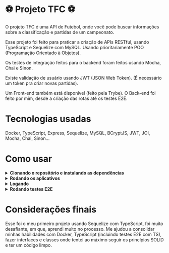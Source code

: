 # ⚽ Projeto TFC ⚽

O projeto TFC é uma API de Futebol, onde você pode buscar informações sobre a classificação e partidas de um campeonato.

Esse projeto foi feito para praticar a criação de APIs RESTful, usando TypeScript e Sequelize com MySQL. Usando prioritariamente POO (Programação Orientado à Objetos).

Os testes de integração feitos para o backend foram feitos usando Mocha, Chai e Sinon.

Existe validação de usuário usando JWT (JSON Web Token). (É necessário um token pra criar novas partidas).

Um Front-end também está disponível (feito pela Trybe).
O Back-end foi feito por mim, desde a criação das rotas até os testes E2E.

# Tecnologias usadas

Docker, TypeScript, Express, Sequelize, MySQL, BCryptJS, JWT, JOI, Mocha, Chai, Sinon...

# Como usar

<details>
  <summary><strong>Clonando o repositório e instalando as dependências</strong></summary>

- `git clone git@github.com:joao-pasip/tfc-project.git`
- `cd tfc-project`
- `npm install`

</details>

<details>
  <summary><strong>Rodando os aplicativos</strong></summary>

- `npm run compose:up:dev`
  - pra começar a aplicação, (front e back) usando docker compose.
- Copiar as informações do arquivo .env.example e criar um .env na pasta de backend
- O Front-end pode ser acessado aqui: http://localhost:3000
- O Back-end roda aqui: http://localhost:3011

</details>

<details>
  <summary><strong>Logando</strong></summary>

- Credenciais de login com poderes de admin (para propósitos de teste).
  - email: `admin@admin.com`
  - senha: `secret_admin`

</details>

<details>
  <summary><strong>Rodando testes E2E</strong></summary>

- Entrar na pasta de backend: `cd app && cd backend`
  - para rodar os testes de integração do Back-end
  - `npm test`

</details>

# Considerações finais

Esse foi o meu primeiro projeto usando Sequelize com TypeScript, foi muito desafiante, em que, aprendi muito no processo. Me ajudou a consolidar minhas habilidades com Docker, TypeScript (incluindo testes E2E com TS), fazer interfaces e classes onde tentei ao máximo seguir os princípios SOLID e ter um código limpo.
